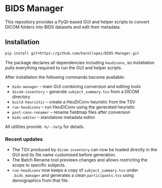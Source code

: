 # BIDS Manager

This repository provides a PyQt-based GUI and helper scripts to convert DICOM folders into BIDS datasets and edit their metadata.

## Installation

```bash
pip install git+https://github.com/karellopez/BIDS-Manager.git
```

The package declares all dependencies including `heudiconv`, so installation
pulls everything required to run the GUI and helper scripts.

After installation the following commands become available:

- `bids-manager` – main GUI combining conversion and editing tools
- `dicom-inventory` – generate `subject_summary.tsv` from a DICOM directory
- `build-heuristic` – create a HeuDiConv heuristic from the TSV
- `run-heudiconv` – run HeuDiConv using the generated heuristic
- `post-conv-renamer` – rename fieldmap files after conversion
- `bids-editor` – standalone metadata editor

All utilities provide `-h/--help` for details.

### Recent updates

- The TSV produced by `dicom-inventory` can now be loaded directly in the GUI and
  its file name customised before generation.
- The Batch Rename tool previews changes and allows restricting the scope to
  specific subjects.
- `run-heudiconv` now keeps a copy of `subject_summary.tsv` under `.bids_manager`
  and generates a clean `participants.tsv` using demographics from that file.


